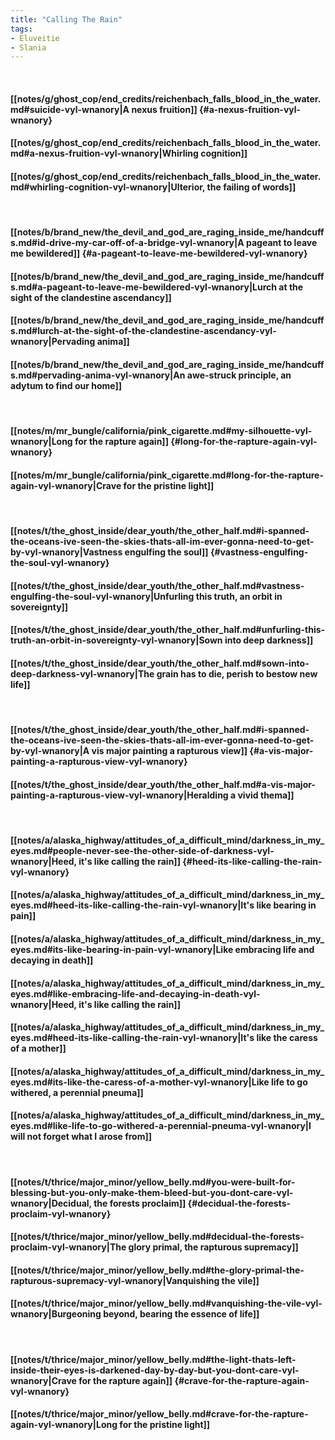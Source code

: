```yaml
---
title: "Calling The Rain"
tags:
- Eluveitie
- Slania
---
```

&nbsp;
#### [[notes/g/ghost_cop/end_credits/reichenbach_falls_blood_in_the_water.md#suicide-vyl-wnanory|A nexus fruition]] {#a-nexus-fruition-vyl-wnanory}
#### [[notes/g/ghost_cop/end_credits/reichenbach_falls_blood_in_the_water.md#a-nexus-fruition-vyl-wnanory|Whirling cognition]]
#### [[notes/g/ghost_cop/end_credits/reichenbach_falls_blood_in_the_water.md#whirling-cognition-vyl-wnanory|Ulterior, the failing of words]]
&nbsp;
#### [[notes/b/brand_new/the_devil_and_god_are_raging_inside_me/handcuffs.md#id-drive-my-car-off-of-a-bridge-vyl-wnanory|A pageant to leave me bewildered]] {#a-pageant-to-leave-me-bewildered-vyl-wnanory}
#### [[notes/b/brand_new/the_devil_and_god_are_raging_inside_me/handcuffs.md#a-pageant-to-leave-me-bewildered-vyl-wnanory|Lurch at the sight of the clandestine ascendancy]]
#### [[notes/b/brand_new/the_devil_and_god_are_raging_inside_me/handcuffs.md#lurch-at-the-sight-of-the-clandestine-ascendancy-vyl-wnanory|Pervading anima]]
#### [[notes/b/brand_new/the_devil_and_god_are_raging_inside_me/handcuffs.md#pervading-anima-vyl-wnanory|An awe-struck principle, an adytum to find our home]]
&nbsp;
#### [[notes/m/mr_bungle/california/pink_cigarette.md#my-silhouette-vyl-wnanory|Long for the rapture again]] {#long-for-the-rapture-again-vyl-wnanory}
#### [[notes/m/mr_bungle/california/pink_cigarette.md#long-for-the-rapture-again-vyl-wnanory|Crave for the pristine light]]
&nbsp;
#### [[notes/t/the_ghost_inside/dear_youth/the_other_half.md#i-spanned-the-oceans-ive-seen-the-skies-thats-all-im-ever-gonna-need-to-get-by-vyl-wnanory|Vastness engulfing the soul]] {#vastness-engulfing-the-soul-vyl-wnanory}
#### [[notes/t/the_ghost_inside/dear_youth/the_other_half.md#vastness-engulfing-the-soul-vyl-wnanory|Unfurling this truth, an orbit in sovereignty]]
#### [[notes/t/the_ghost_inside/dear_youth/the_other_half.md#unfurling-this-truth-an-orbit-in-sovereignty-vyl-wnanory|Sown into deep darkness]]
#### [[notes/t/the_ghost_inside/dear_youth/the_other_half.md#sown-into-deep-darkness-vyl-wnanory|The grain has to die, perish to bestow new life]]
&nbsp;
#### [[notes/t/the_ghost_inside/dear_youth/the_other_half.md#i-spanned-the-oceans-ive-seen-the-skies-thats-all-im-ever-gonna-need-to-get-by-vyl-wnanory|A vis major painting a rapturous view]] {#a-vis-major-painting-a-rapturous-view-vyl-wnanory}
#### [[notes/t/the_ghost_inside/dear_youth/the_other_half.md#a-vis-major-painting-a-rapturous-view-vyl-wnanory|Heralding a vivid thema]]
&nbsp;
#### [[notes/a/alaska_highway/attitudes_of_a_difficult_mind/darkness_in_my_eyes.md#people-never-see-the-other-side-of-darkness-vyl-wnanory|Heed, it's like calling the rain]] {#heed-its-like-calling-the-rain-vyl-wnanory}
#### [[notes/a/alaska_highway/attitudes_of_a_difficult_mind/darkness_in_my_eyes.md#heed-its-like-calling-the-rain-vyl-wnanory|It's like bearing in pain]]
#### [[notes/a/alaska_highway/attitudes_of_a_difficult_mind/darkness_in_my_eyes.md#its-like-bearing-in-pain-vyl-wnanory|Like embracing life and decaying in death]]
#### [[notes/a/alaska_highway/attitudes_of_a_difficult_mind/darkness_in_my_eyes.md#like-embracing-life-and-decaying-in-death-vyl-wnanory|Heed, it's like calling the rain]]
#### [[notes/a/alaska_highway/attitudes_of_a_difficult_mind/darkness_in_my_eyes.md#heed-its-like-calling-the-rain-vyl-wnanory|It's like the caress of a mother]]
#### [[notes/a/alaska_highway/attitudes_of_a_difficult_mind/darkness_in_my_eyes.md#its-like-the-caress-of-a-mother-vyl-wnanory|Like life to go withered, a perennial pneuma]]
#### [[notes/a/alaska_highway/attitudes_of_a_difficult_mind/darkness_in_my_eyes.md#like-life-to-go-withered-a-perennial-pneuma-vyl-wnanory|I will not forget what I arose from]]
&nbsp;
#### [[notes/t/thrice/major_minor/yellow_belly.md#you-were-built-for-blessing-but-you-only-make-them-bleed-but-you-dont-care-vyl-wnanory|Decidual, the forests proclaim]] {#decidual-the-forests-proclaim-vyl-wnanory}
#### [[notes/t/thrice/major_minor/yellow_belly.md#decidual-the-forests-proclaim-vyl-wnanory|The glory primal, the rapturous supremacy]]
#### [[notes/t/thrice/major_minor/yellow_belly.md#the-glory-primal-the-rapturous-supremacy-vyl-wnanory|Vanquishing the vile]]
#### [[notes/t/thrice/major_minor/yellow_belly.md#vanquishing-the-vile-vyl-wnanory|Burgeoning beyond, bearing the essence of life]]
&nbsp;
#### [[notes/t/thrice/major_minor/yellow_belly.md#the-light-thats-left-inside-their-eyes-is-darkened-day-by-day-but-you-dont-care-vyl-wnanory|Crave for the rapture again]] {#crave-for-the-rapture-again-vyl-wnanory}
#### [[notes/t/thrice/major_minor/yellow_belly.md#crave-for-the-rapture-again-vyl-wnanory|Long for the pristine light]]
